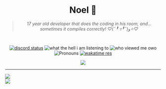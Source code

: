 <div align='center'>
  <h1>Noel 🐾</h1>
  <blockquote><i>17 year old developer that does the coding in his room, and... sometimes it compiles correctly! ♡(˶╹̆ ▿╹̆˵)و✧♡</i></blockquote>

  <br />

  <a href='https://discord.com/users/280158289667555328' target='_blank'><img alt="discord status" src="https://dev.discordprofiles.me/badge/status/280158289667555328" /></a>
  <img alt="what the hell i am listening to" src="https://dev.discordprofiles.me/badge/spotify/280158289667555328" />
  <img alt="who viewed me owo" src="https://komarev.com/ghpvc/?username=auguwu" />
  <img alt='Pronouns' src='https://img.shields.io/endpoint?url=https://pronoundb.org/shields/6004d014406af11e4593a013' />
  <a href="https://wakatime.com/@auguwu" target='_blank'>
    <img alt='wakatime res' src='https://wakatime.com/badge/user/89736485-42ec-4c0f-a2f3-481db74514dc.svg' />
  </a>
  
  <img src='https://skills.thijs.gg/icons?i=kotlin,go,react,ts,js,tw,docker,prisma,cs,cloudflare,git,kubernetes,nodejs,postgres,redis' />
</div>

<hr />

<div align='left'>
  <img src="https://lanyard.cnrad.dev/api/280158289667555328?bg=333333&borderRadius=10px" />  
</div>

<img src="https://github-readme-stats.vercel.app/api/wakatime?username=auguwu&border_radius=10px&theme=dark&bg_color=1f1f1f&border_color=1f1f1f&icon_color=58a6ff&show_icons=true" />
